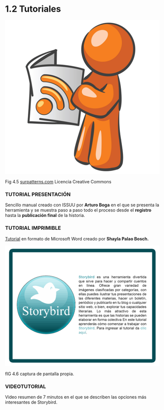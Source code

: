 # 1.2 Tutoriales


![](img/tutoriales.jpg)


Fig 4.5 [surpatterns.com](http://www.google.com/url?sa=i&rct=j&q=&esrc=s&source=images&cd=&cad=rja&docid=C0yOZKXJoZGAcM&tbnid=YyJChUR0eyIf8M:&ved=0CAQQjB0&url=http%3A%2F%2Fsurpatterns.com%2Fsitio%2Fsuscripcion-noticias%2F&ei=0LiTUp6eNOSo0QXusoHoCA&bvm=bv.56988011,d.d2k&psig=AFQjCNEMyMwwHMj4sAvZS1d6j0yVsXYMTw&ust=1385499099869192) Licencia Creative Commons

### **TUTORIAL PRESENTACIÓN**

Sencillo manual creado con ISSUU por **Arturo Boga** en el que se presenta la herramienta y se muestra paso a paso todo el proceso desde el **registro** hasta la **publicación final** de la historia.

### TUTORIAL IMPRIMIBLE

[Tutorial](https://tutorialesedutic.wikispaces.com/file/view/TUTORIAL%20STORYBIRD.docx/342352462/TUTORIAL%20STORYBIRD.docx) en formato de Microsoft Word creado por **Shayla Palao Bosch.**


![](img/logo_storybird_TUORIAL.png)


fIG 4.6 captura de pantalla propia.

### VIDEOTUTORIAL

Video resumen de 7 minutos en el que se describen las opciones más interesantes de Storybird.

